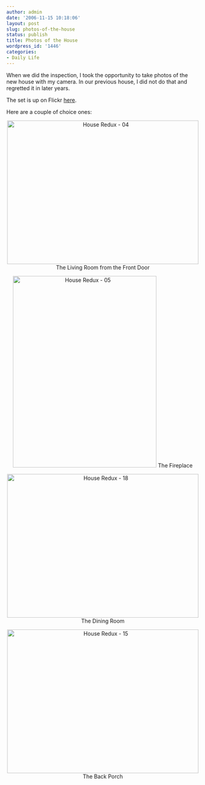```yaml
---
author: admin
date: '2006-11-15 10:18:06'
layout: post
slug: photos-of-the-house
status: publish
title: Photos of the House
wordpress_id: '1446'
categories:
- Daily Life
---
```

When we did the inspection, I took the opportunity to take photos of the new house with my camera. In our previous house, I did not do that and regretted it in later years.

The set is up on Flickr <a href="http://www.flickr.com/photos/albill/sets/72157594377605158/">here</a>.

Here are a couple of choice ones:

<p align="center"><a title="Photo Sharing" href="http://www.flickr.com/photos/albill/298159824/"><img width="500" height="375" alt="House Redux - 04" src="http://static.flickr.com/111/298159824_382821fbaf.jpg" /></a>
The Living Room from the Front Door

<p align="center"><a title="Photo Sharing" href="http://www.flickr.com/photos/albill/298159911/"><img width="375" height="500" alt="House Redux - 05" src="http://static.flickr.com/105/298159911_ff9b3aa8ca.jpg" /></a>
The Fireplace

<p align="center"><a title="Photo Sharing" href="http://www.flickr.com/photos/albill/298160994/"><img width="500" height="375" alt="House Redux - 18" src="http://static.flickr.com/111/298160994_336abec7f5.jpg" /></a>
The Dining Room

<p align="center"><a title="Photo Sharing" href="http://www.flickr.com/photos/albill/298160650/"><img width="500" height="375" alt="House Redux - 15" src="http://static.flickr.com/103/298160650_7dbb863da8.jpg" /></a>
The Back Porch

